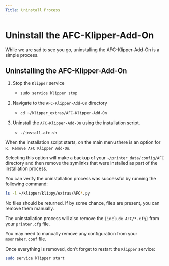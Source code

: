 ```yaml
---
Title: Uninstall Process
---
```


# Uninstall the AFC-Klipper-Add-On 

While we are sad to see you go, uninstalling the AFC-Klipper-Add-On is a simple process.

## Uninstalling the AFC-Klipper-Add-On

1. Stop the `Klipper` service 
   - `sudo service klipper stop`

2. Navigate to the `AFC-Klipper-Add-On` directory
   - `cd ~/klipper_extras/AFC-Klipper-Add-On`

3. Uninstall the `AFC-Klipper-Add-On` using the installation script.
   - `./install-afc.sh`

When the installation script starts, on the main menu there is an option for `R. Remove AFC Klipper Add-On`.

Selecting this option will make a backup of your `~/printer_data/config/AFC` directory and then remove the symlinks 
that were installed as part of the installation process.

You can verify the uninstallation process was successful by running the following command:

```bash
ls -l ~/klipper/klippy/extras/AFC*.py
```

No files should be returned. If by some chance, files are present, you can remove them manually. 

The uninstallation process will also remove the `[include AFC/*.cfg]` from your `printer.cfg` file.

You may need to manually remove any configuration from your `moonraker.conf` file.

Once everything is removed, don't forget to restart the `Klipper` service:

```bash
sudo service klipper start
```

